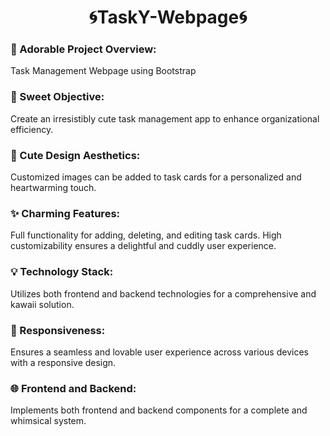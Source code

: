 <h1 align="center">🌀TaskY-Webpage🌀</h1>

<h3>🌸 Adorable Project Overview:</h3>
  Task Management Webpage using Bootstrap

<h3>🌈 Sweet Objective:</h3>
  Create an irresistibly cute task management app to enhance organizational efficiency.

<h3>🎀 Cute Design Aesthetics:</h3>
  Customized images can be added to task cards for a personalized and heartwarming touch.

<h3>✨ Charming Features:</h3>
  Full functionality for adding, deleting, and editing task cards.
  High customizability ensures a delightful and cuddly user experience.

<h3>💡 Technology Stack:</h3>
  Utilizes both frontend and backend technologies for a comprehensive and kawaii solution.

<h3>📱 Responsiveness:</h3>
  Ensures a seamless and lovable user experience across various devices with a responsive design.

<h3>🌐 Frontend and Backend:</h3>
  Implements both frontend and backend components for a complete and whimsical system.


